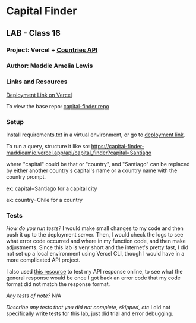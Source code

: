 # Capital Finder
## LAB - Class 16
### Project: Vercel + [Countries API](https://restcountries.com/#fields)
### Author: Maddie Amelia Lewis

### Links and Resources
[Deployment Link on Vercel](https://capital-finder-maddieamie.vercel.app/api/capital_finder)

To view the base repo:
[capital-finder repo](https://github.com/maddieamie/capital-finder)

### Setup

Install requirements.txt in a virtual environment, or go to [deployment link](https://capital-finder-maddieamie.vercel.app/api/capital_finder). 

[//]: # (### How to initialize/run your application &#40;where applicable&#41;)

To run a query, structure it like so: 
https://capital-finder-maddieamie.vercel.app/api/capital_finder?capital=Santiago

where "capital" could be that or "country", and "Santiago" can be replaced by either another country's capital's name or a country name with the country prompt. 

ex: capital=Santiago
for a capital city

ex: country=Chile
for a country 

### Tests

_How do you run tests?_
I would make small changes to my code and then push it up to the deployment server. 
Then, I would check the logs to see what error code occurred and where in my function code, and then make adjustments.
Since this lab is very short and the internet's pretty fast, I did not set up a local environment using Vercel CLI, though I would have in a more complicated API project. 

I also used [this resource](https://reqbin.com/) to test my API response online, to see what the general response would be once I got back an error code that my code format did not match the response format. 

_Any tests of note?_
N/A

_Describe any tests that you did not complete, skipped, etc_
I did not specifically write tests for this lab, just did trial and error debugging. 
